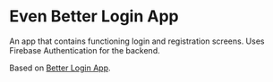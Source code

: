 # Even Better Login App

An app that contains functioning login and registration screens. Uses Firebase Authentication for the backend.

Based on [Better Login App](https://github.com/unnameduser95/better-login-app).